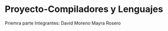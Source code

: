 # Proyecto-Compiladores y Lenguajes
Priemra parte
Integrantes:  David  Moreno 
              Mayra Rosero
              
